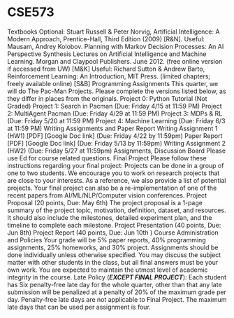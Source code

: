 # CSE573
Textbooks
Optional: Stuart Russell & Peter Norvig, Artificial Intelligence: A Modern Approach, Prentice-Hall, Third Edition (2009) [R&N].
Useful: Mausam, Andrey Kolobov. Planning with Markov Decision Processes: An AI Perspective Synthesis Lectures on Artificial Intelligence and Machine Learning. Morgan and Claypool Publishers. June 2012. (free online version if accessed from UW) [M&K]
Useful: Richard Sutton & Andrew Barto, Reinforcement Learning: An Introduction, MIT Press. (limited chapters; freely available online) [S&B]
Programming Assignments
This quarter, we will do The Pac-Man Projects. Please complete the versions listed below, as they differ in places from the originals.
Project 0: Python Tutorial (Not Graded)
Project 1: Search in Pacman (Due: Friday 4/15 at 11:59 PM)
Project 2: MultiAgent Pacman (Due: Friday 4/29 at 11:59 PM)
Project 3: MDPs & RL (Due: Friday 5/20 at 11:59 PM)
Project 4: Machine Learning (Due: Friday 6/3 at 11:59 PM)
Writing Assignments and Paper Report
Writing Assignment 1 (HW1) [PDF] [Google Doc link] (Due: Friday 4/22 by 11:59pm)
Paper Report [PDF] [Google Doc link] (Due: Friday 5/13 by 11:59pm)
Writing Assignment 2 (HW2) (Due: Friday 5/27 at 11:59pm)
Assignments, Discussion Board
Please use Ed for course related questions.
Final Project
Please follow these instructions regarding your final project:
Projects can be done in a group of one to two students.
We encourage you to work on research projects that are close to your interests. As a reference, we also provide a list of potential projects. Your final project can also be a re-implementation of one of the recent papers from AI/ML/NLP/Computer vision conferences.
Project Proposal (20 points, Due: May 6th) The project proposal is a 1-page summary of the project topic, motivation, definition, dataset, and resources. It should also include the milestones, detailed experiment plan, and the timeline to complete each milestone.
Project Presentation (40 points, Due: Jun 8th)
Project Report (40 points, Due: Jun 10th )
Course Administration and Policies
Your grade will be 5% paper reports, 40% programming assignments, 25% homeworks, and 30% project.
Assignments should be done individually unless otherwise specified. You may discuss the subject matter with other students in the class, but all final answers must be your own work. You are expected to maintain the utmost level of academic integrity in the course.
Late Policy (***EXCEPT FINAL PROJECT***): Each student has Six penalty-free late day for the whole quarter, other than that any late submission will be penalized at a penalty of 20% of the maximum grade per day.
Penalty-free late days are not applicable to Final Project. The maximum late days that can be used per assignment is four.
